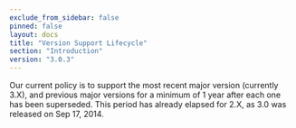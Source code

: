```yaml
---
exclude_from_sidebar: false
pinned: false
layout: docs
title: "Version Support Lifecycle"
section: "Introduction"
version: "3.0.3"
---
```


Our current policy is to support the most recent major version (currently 3.X), and previous major versions for a minimum of 1 year after each one has been superseded. This period has already elapsed for 2.X, as 3.0 was released on Sep 17, 2014.